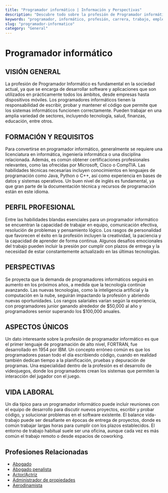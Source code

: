 ```yaml
---
title: "Programador informático | Información y Perspectivas"
description: "Descubre todo sobre la profesión de Programador informático, incluyendo responsabilidades, requisitos y oportunidades."
keywords: "programador, informático, profesión, carrera, trabajo, empleo"
slug: "programador-informatico"
category: "General"
---
```


# Programador informático

## VISIÓN GENERAL

La profesión de Programador Informático es fundamental en la sociedad actual, ya que se encarga de desarrollar software y aplicaciones que son utilizados en prácticamente todos los ámbitos, desde empresas hasta dispositivos móviles. Los programadores informáticos tienen la responsabilidad de escribir, probar y mantener el código que permite que los sistemas informáticos funcionen correctamente. Pueden trabajar en una amplia variedad de sectores, incluyendo tecnología, salud, finanzas, educación, entre otros.

## FORMACIÓN Y REQUISITOS

Para convertirse en programador informático, generalmente se requiere una licenciatura en informática, ingeniería informática o una disciplina relacionada. Además, es común obtener certificaciones profesionales relevantes, como las ofrecidas por Microsoft, Cisco o CompTIA. Las habilidades técnicas necesarias incluyen conocimientos en lenguajes de programación como Java, Python o C++, así como experiencia en bases de datos y sistemas operativos. Un buen nivel de inglés es fundamental, ya que gran parte de la documentación técnica y recursos de programación están en este idioma.

## PERFIL PROFESIONAL

Entre las habilidades blandas esenciales para un programador informático se encuentran la capacidad de trabajar en equipo, comunicación efectiva, resolución de problemas y pensamiento lógico. Los rasgos de personalidad que favorecen el éxito en la profesión incluyen la creatividad, la paciencia y la capacidad de aprender de forma continua. Algunos desafíos emocionales del trabajo pueden incluir la presión por cumplir con plazos de entrega y la necesidad de estar constantemente actualizado en las últimas tecnologías.

## PERSPECTIVAS

Se proyecta que la demanda de programadores informáticos seguirá en aumento en los próximos años, a medida que la tecnología continúe avanzando. Las nuevas tecnologías, como la inteligencia artificial y la computación en la nube, seguirán impactando la profesión y abriendo nuevas oportunidades. Los rangos salariales varían según la experiencia, con programadores junior ganando alrededor de $50,000 al año y programadores senior superando los $100,000 anuales.

## ASPECTOS ÚNICOS

Un dato interesante sobre la profesión de programador informático es que el primer lenguaje de programación de alto nivel, FORTRAN, fue desarrollado en 1954 por IBM. Un concepto erróneo común es que los programadores pasan todo el día escribiendo código, cuando en realidad también dedican tiempo a la planificación, pruebas y depuración de programas. Una especialidad dentro de la profesión es el desarrollo de videojuegos, donde los programadores crean los sistemas que permiten la interacción del jugador con el juego.

## VIDA LABORAL

Un día típico para un programador informático puede incluir reuniones con el equipo de desarrollo para discutir nuevos proyectos, escribir y probar código, y solucionar problemas en el software existente. El balance vida-trabajo puede ser desafiante en épocas de entrega de proyectos, donde es común trabajar largas horas para cumplir con los plazos establecidos. El entorno de trabajo habitual suele ser una oficina, aunque cada vez es más común el trabajo remoto o desde espacios de coworking.
## Profesiones Relacionadas

- [Abogado](/profesiones/abogado/)
- [Abogado penalista](/profesiones/abogado-penalista/)
- [Actor/Actriz](/profesiones/actor-actriz/)
- [Administrador de propiedades](/profesiones/administrador-de-propiedades/)
- [Aerodinamista](/profesiones/aerodinamista/)

